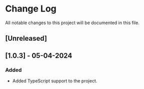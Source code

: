 # Change Log

All notable changes to this project will be documented in this file.

## [Unreleased]

## [1.0.3] - 05-04-2024

### Added

- Added TypeScript support to the project.
